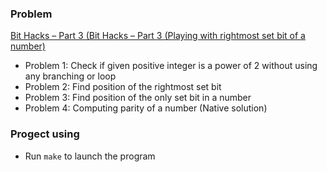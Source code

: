 ### Problem

[Bit Hacks – Part 3 (Bit Hacks – Part 3 (Playing with rightmost set bit of a number)](http://www.techiedelight.com/bit-hacks-part-3-playing-rightmost-set-bit-number/)

* Problem 1: Check if given positive integer is a power of 2 without using any branching or loop
* Problem 2: Find position of the rightmost set bit
* Problem 3: Find position of the only set bit in a number
* Problem 4: Computing parity of a number (Native solution)

### Progect using

* Run `make` to launch the program
